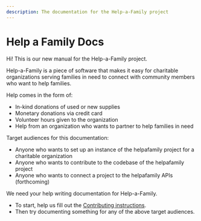 ```yaml
---
description: The documentation for the Help-a-Family project
---
```


# Help a Family Docs

Hi! This is our new manual for the Help-a-Family project.

Help-a-Family is a piece of software that makes it easy for charitable organizations serving families in need to connect with community members who want to help families.

Help comes in the form of:

* In-kind donations of used or new supplies
* Monetary donations via credit card
* Volunteer hours given to the organization
* Help from an organization who wants to partner to help families in need

Target audiences for this documentation:

* Anyone who wants to set up an instance of the helpafamily project for a charitable organization
* Anyone who wants to contribute to the codebase of the helpafamily project
* Anyone who wants to connect a project to the helpafamily APIs \(forthcoming\)

We need your help writing documentation for Help-a-Family.

* To start, help us fill out the [Contributing instructions]().
* Then try documenting something for any of the above target audiences.

